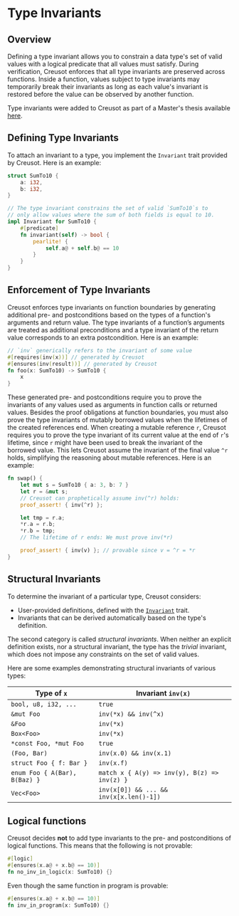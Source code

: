 # Type Invariants

## Overview

Defining a type invariant allows you to constrain a data type's set of valid values with a logical predicate that all values must satisfy.
During verification, Creusot enforces that all type invariants are preserved across functions.
Inside a function, values subject to type invariants may temporarily break their invariants as long as each value's invariant is restored before the value can be observed by another function.

Type invariants were added to Creusot as part of a Master's thesis available [here](https://mediatum.ub.tum.de/1726472).

## Defining Type Invariants

To attach an invariant to a type, you implement the `Invariant` trait provided by Creusot.
Here is an example:

```rust
struct SumTo10 {
    a: i32,
    b: i32,
}

// The type invariant constrains the set of valid `SumTo10`s to
// only allow values where the sum of both fields is equal to 10.
impl Invariant for SumTo10 {
    #[predicate]
    fn invariant(self) -> bool {
        pearlite! {
            self.a@ + self.b@ == 10
        }
    }
}
```

## Enforcement of Type Invariants

Creusot enforces type invariants on function boundaries by generating additional pre- and postconditions based on the types of a function's arguments and return value.
The type invariants of a function’s arguments are treated as additional preconditions and a type invariant of the return value corresponds to an extra postcondition.
Here is an example:

```rust
// `inv` generically refers to the invariant of some value
#[requires(inv(x))] // generated by Creusot
#[ensures(inv(result))] // generated by Creusot
fn foo(x: SumTo10) -> SumTo10 {
    x
}
```

These generated pre- and postconditions require you to prove the invariants of any values used as arguments in function calls or returned values.
Besides the proof obligations at function boundaries, you must also prove the type invariants of mutably borrowed values when the lifetimes of the created references end.
When creating a mutable reference `r`, Creusot requires you to prove the type invariant of its current value at the end of `r`'s lifetime, since `r` might have been used to break the invariant of the borrowed value.
This lets Creusot assume the invariant of the final value `^r` holds, simplifying the reasoning about mutable references.
Here is an example:

```rust
fn swap() {
    let mut s = SumTo10 { a: 3, b: 7 }
    let r = &mut s;
    // Creusot can prophetically assume inv(^r) holds:
    proof_assert! { inv(^r) };

    let tmp = r.a;
    *r.a = r.b;
    *r.b = tmp;
    // The lifetime of r ends: We must prove inv(*r)

    proof_assert! { inv(v) }; // provable since v = ^r = *r
}
```

## Structural Invariants

To determine the invariant of a particular type, Creusot considers:

- User-provided definitions, defined with the [`Invariant`](https://creusot-rs.github.io/creusot/doc/creusot_contracts/invariant/trait.Invariant.html) trait.
- Invariants that can be derived automatically based on the type's definition.

The second category is called _structural invariants_.
When neither an explicit definition exists, nor a structural invariant, the type has the _trivial_ invariant, which does not impose any constraints on the set of valid values.

Here are some examples demonstrating structural invariants of various types:

| Type of `x`                   | Invariant `inv(x)`                           |
| ----------------------------- | -------------------------------------------- |
| `bool, u8, i32, ...`          | `true`                                       |
| `&mut Foo`                    | `inv(*x) && inv(^x)`                         |
| `&Foo`                        | `inv(*x)`                                    |
| `Box<Foo>`                    | `inv(*x)`                                    |
| `*const Foo, *mut Foo`        | `true`                                       |
| `(Foo, Bar)`                  | `inv(x.0) && inv(x.1)`                       |
| `struct Foo { f: Bar }`       | `inv(x.f)`                                   |
| `enum Foo { A(Bar), B(Baz) }` | `match x { A(y) => inv(y), B(z) => inv(z) }` |
| `Vec<Foo>`                    | `inv(x[0]) && ... && inv(x[x.len()-1])`      |

## Logical functions

Creusot decides **not** to add type invariants to the pre- and postconditions of logical functions.
This means that the following is not provable:

```rust
#[logic]
#[ensures(x.a@ + x.b@ == 10)]
fn no_inv_in_logic(x: SumTo10) {}
```

Even though the same function in program is provable:

```rust
#[ensures(x.a@ + x.b@ == 10)]
fn inv_in_program(x: SumTo10) {}
```
